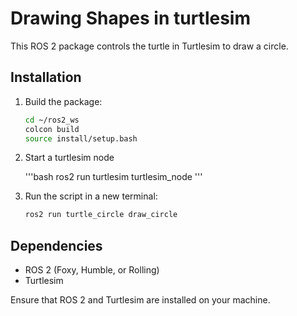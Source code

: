 # Drawing Shapes in turtlesim

This ROS 2 package controls the turtle in Turtlesim to draw a circle.

## Installation

1. Build the package:

    ```bash
    cd ~/ros2_ws
    colcon build
    source install/setup.bash
    ```
    
2. Start a turtlesim node

   '''bash
   ros2 run turtlesim turtlesim_node
   '''    
   
3. Run the script in a new terminal:

    ```bash
    ros2 run turtle_circle draw_circle
    ```

## Dependencies

- ROS 2 (Foxy, Humble, or Rolling)
- Turtlesim

Ensure that ROS 2 and Turtlesim are installed on your machine.

